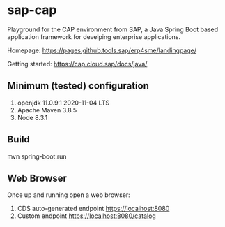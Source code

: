 # sap-cap

Playground for the CAP environment from SAP, a Java Spring Boot based application framework for develping enterprise applications.

Homepage: https://pages.github.tools.sap/erp4sme/landingpage/

Getting started: https://cap.cloud.sap/docs/java/

## Minimum (tested) configuration

1. openjdk 11.0.9.1 2020-11-04 LTS
2. Apache Maven 3.8.5
3. Node 8.3.1

## Build

mvn spring-boot:run

## Web Browser

Once up and running open a web browser: 

1. CDS auto-generated endpoint [https://localhost:8080](http://localhost:8080/)
2. Custom endpoint [https://localhost:8080/catalog](http://localhost:8080/catalog/)
